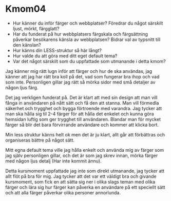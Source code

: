 Kmom04
===============================


*    Hur känner du inför färger och webbplatser? Föredrar du något särskilt ljust, mörkt, färgglatt?
*    Har du funderat på hur webbplatsers färgskala och färgsättning påverkar besökarens känsla av webbplatsen? Bidrar val av typsnitt till den känslan?
*    Hur känns din LESS-struktur så här långt?
*    Hur valde du att göra med ditt eget default tema?
*    Var det något särskilt som du uppfattade som utmanande i detta kmom?


Jag känner mig rätt lugn inför att färger och hur de ska användas, jag känner att jag har rätt bra koll på det, vad som fungerar bra ihop och vad som inte. Personligen gillar jag rätt så mörka sidor med små detaljer av någon ljus färg.

Det jag verkligen funderat på. Det är klart att med sin design att man vill fånga in användaren på nått sätt och få den att stanna. Man vill förmedla säkerhet och trygghet och bygga förtroende med varandra. Jag tycker att man ska hålla sig til 2-4 färger för att hålla det enkelet och kunna göra hemsidan luftig som ger trygghet till användaren. Blandar man för mycket färger så blir det bara förvirrande användare och kommer att klicka bort.

Min less struktur känns helt ok men det är ju klart, allt går att förbättras och organiseras bättre på något sätt.

Mitt egna default tema ville jag hålla enkelt och använda mig av färger som jag själv personligen gillar, och det är som jag skrev innan, mörka färger med någon ljus detalj (Har inte kommit ännu).

Detta kursmoment uppfattade jag inte som direkt utmanande, jag tycker att allt flöt på bra för mig. Jag tycker att det var ett väldigt bra och givande kursmoment, som fick en att sätta sig ner i olika slags teman med olika färger och lära sig hur färger kan påverka en användare på ett speciellt sätt och att alla färger påverkar olika personer annorlunda.
